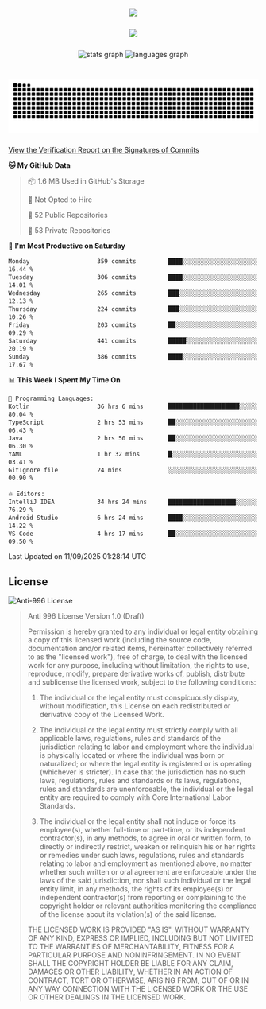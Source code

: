 ###

<div align="center">
  <img src="https://github-widgetbox.vercel.app/api/profile?username=kazutoiris&data=followers,repositories,stars,commits"  />
</div>

###

<div align="center">
  <img src="https://profile-counter.glitch.me/kazutoiris/count.svg?"  />
</div>

###

<div align="center">
  <img src="https://github-readme-stats.vercel.app/api?username=kazutoiris&hide_title=false&hide_rank=false&show_icons=true&include_all_commits=true&count_private=true&disable_animations=false&theme=default&locale=en&hide_border=false" height="150" alt="stats graph"  />
  <img src="https://github-readme-stats.vercel.app/api/top-langs?username=kazutoiris&locale=en&hide_title=false&layout=compact&card_width=320&langs_count=5&theme=default&hide_border=true" height="150" alt="languages graph"  />
</div>

###

<br clear="both">

<img src="https://raw.githubusercontent.com/kazutoiris/kazutoiris/output/snake.svg" alt="Snake animation" />

###

[View the Verification Report on the Signatures of Commits](https://github.com/kazutoiris/kazutoiris/actions/workflows/waka-readme.yml)

<!--START_SECTION:waka-->
**🐱 My GitHub Data** 

> 📦 1.6 MB Used in GitHub's Storage 
 > 
> 🚫 Not Opted to Hire
 > 
> 📜 52 Public Repositories 
 > 
> 🔑 53 Private Repositories 
 > 
📅 **I'm Most Productive on Saturday** 

```text
Monday                   359 commits         ████░░░░░░░░░░░░░░░░░░░░░   16.44 % 
Tuesday                  306 commits         ████░░░░░░░░░░░░░░░░░░░░░   14.01 % 
Wednesday                265 commits         ███░░░░░░░░░░░░░░░░░░░░░░   12.13 % 
Thursday                 224 commits         ███░░░░░░░░░░░░░░░░░░░░░░   10.26 % 
Friday                   203 commits         ██░░░░░░░░░░░░░░░░░░░░░░░   09.29 % 
Saturday                 441 commits         █████░░░░░░░░░░░░░░░░░░░░   20.19 % 
Sunday                   386 commits         ████░░░░░░░░░░░░░░░░░░░░░   17.67 % 
```


📊 **This Week I Spent My Time On** 

```text
💬 Programming Languages: 
Kotlin                   36 hrs 6 mins       ████████████████████░░░░░   80.04 % 
TypeScript               2 hrs 53 mins       ██░░░░░░░░░░░░░░░░░░░░░░░   06.43 % 
Java                     2 hrs 50 mins       ██░░░░░░░░░░░░░░░░░░░░░░░   06.30 % 
YAML                     1 hr 32 mins        █░░░░░░░░░░░░░░░░░░░░░░░░   03.41 % 
GitIgnore file           24 mins             ░░░░░░░░░░░░░░░░░░░░░░░░░   00.90 % 

🔥 Editors: 
IntelliJ IDEA            34 hrs 24 mins      ███████████████████░░░░░░   76.29 % 
Android Studio           6 hrs 24 mins       ████░░░░░░░░░░░░░░░░░░░░░   14.22 % 
VS Code                  4 hrs 17 mins       ██░░░░░░░░░░░░░░░░░░░░░░░   09.50 % 
```


 Last Updated on 11/09/2025 01:28:14 UTC
<!--END_SECTION:waka-->

## License

![Anti-996 License](https://img.shields.io/badge/license-Anti--996%20License-blue)

>  Anti 996 License Version 1.0 (Draft)
>
>  Permission is hereby granted to any individual or legal entity obtaining a copy
>  of this licensed work (including the source code, documentation and/or related
>  items, hereinafter collectively referred to as the "licensed work"), free of
>  charge, to deal with the licensed work for any purpose, including without
>  limitation, the rights to use, reproduce, modify, prepare derivative works of,
>  publish, distribute and sublicense the licensed work, subject to the following
>  conditions:
>
> 1. The individual or the legal entity must conspicuously display, without
>       modification, this License on each redistributed or derivative copy of the
>       Licensed Work.
>
> 2. The individual or the legal entity must strictly comply with all applicable
>       laws, regulations, rules and standards of the jurisdiction relating to
>       labor and employment where the individual is physically located or where
>       the individual was born or naturalized; or where the legal entity is
>       registered or is operating (whichever is stricter). In case that the
>       jurisdiction has no such laws, regulations, rules and standards or its
>       laws, regulations, rules and standards are unenforceable, the individual
>       or the legal entity are required to comply with Core International Labor
>       Standards.
>
> 3. The individual or the legal entity shall not induce or force its
>       employee(s), whether full-time or part-time, or its independent
>       contractor(s), in any methods, to agree in oral or written form,
>       to directly or indirectly restrict, weaken or relinquish his or
>       her rights or remedies under such laws, regulations, rules and
>       standards relating to labor and employment as mentioned above,
>       no matter whether such written or oral agreement are enforceable
>       under the laws of the said jurisdiction, nor shall such individual
>       or the legal entity limit, in any methods, the rights of its employee(s)
>       or independent contractor(s) from reporting or complaining to the copyright
>       holder or relevant authorities monitoring the compliance of the license
>       about its violation(s) of the said license.
>
>  THE LICENSED WORK IS PROVIDED "AS IS", WITHOUT WARRANTY OF ANY KIND, EXPRESS OR
>  IMPLIED, INCLUDING BUT NOT LIMITED TO THE WARRANTIES OF MERCHANTABILITY, FITNESS
>  FOR A PARTICULAR PURPOSE AND NONINFRINGEMENT. IN NO EVENT SHALL THE COPYRIGHT
>  HOLDER BE LIABLE FOR ANY CLAIM, DAMAGES OR OTHER LIABILITY, WHETHER IN AN ACTION
>  OF CONTRACT, TORT OR OTHERWISE, ARISING FROM, OUT OF OR IN ANY WAY CONNECTION
>  WITH THE LICENSED WORK OR THE USE OR OTHER DEALINGS IN THE LICENSED WORK.
